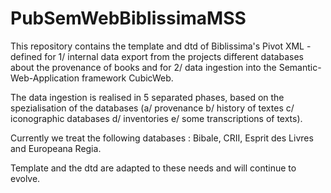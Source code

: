 # PubSemWebBiblissimaMSS
This repository contains the template and dtd of Biblissima's Pivot XML - defined for 1/ internal data export from the projects different databases about the provenance of books and for 2/ data ingestion into the Semantic-Web-Application framework CubicWeb.

The data ingestion is realised in 5 separated phases, based on the spezialisation of the databases (a/ provenance b/ history of textes c/ iconographic databases d/ inventories e/ some transcriptions of texts).

Currently we treat the following databases :
Bibale, CRII, Esprit des Livres and Europeana Regia.

Template and the dtd are adapted to these needs and will continue to evolve.

